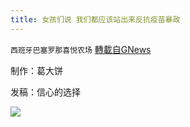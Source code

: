```yaml
---
title: 女孩们说 我们都应该站出来反抗疫苗暴政
---
```

`西班牙巴塞罗那喜悦农场` [轉載自GNews](https://gnews.org/zh-hans/1608020/)

制作：葛大饼

发稿：信心的选择

![](https://assets.gnews.org/wp-content/uploads/2021/10/GNEWS_CH.-1-3.jpeg)
